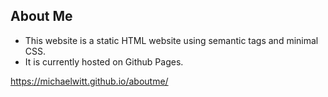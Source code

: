 ## About Me 

* This website is a static HTML website using semantic tags and minimal CSS. 
* It is currently hosted on Github Pages.

https://michaelwitt.github.io/aboutme/

